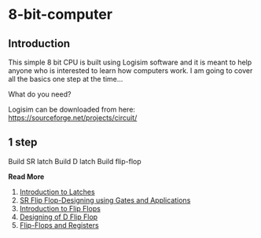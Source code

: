 # 8-bit-computer

Introduction
------------

This simple 8 bit CPU is built using Logisim software and it is meant to help anyone who is interested to learn how computers work. I am going to cover all the basics one step at the time...

What do you need?

Logisim can be downloaded from here: https://sourceforge.net/projects/circuit/

## 1 step
Build SR latch
Build D latch
Build flip-flop

**Read More**

1. [Introduction to Latches](https://www.electronicshub.org/latches/)
2. [SR Flip Flop-Designing using Gates and Applications](https://www.electronicshub.org/sr-flip-flop-design-with-nor-and-nand-logic-gates/)
3. [Introduction to Flip Flops](https://www.electronicshub.org/flip-flops/)
4. [Designing of D Flip Flop](https://www.electronicshub.org/d-flip-flop/)
5. [Flip-Flops and Registers](https://codebite.xyz/blog/post/2017/5/22/Let%27s%20Make%20a%20CPU%3A%20Part%205%20-%20Flip-Flops%20and%20Registers)


